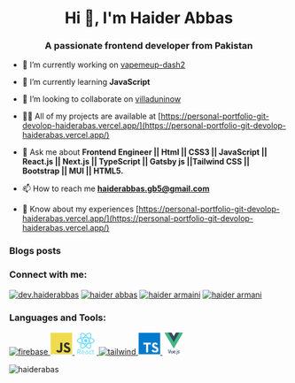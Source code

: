 <h1 align="center">Hi 👋, I'm Haider Abbas</h1>
<h3 align="center">A passionate frontend developer from Pakistan</h3>

- 🔭 I’m currently working on [vapemeup-dash2](https://vapemeup-dash2.vercel.app/)

- 🌱 I’m currently learning **JavaScript**

- 👯 I’m looking to collaborate on [villaduninow](https://villaduninow.pl/)

- 👨‍💻 All of my projects are available at [https://personal-portfolio-git-devolop-haiderabas.vercel.app/](https://personal-portfolio-git-devolop-haiderabas.vercel.app/)

- 💬 Ask me about **Frontend Engineer || Html || CSS3 || JavaScript || React.js || Next.js || TypeScript || Gatsby js ||Tailwind CSS || Bootstrap || MUI || HTML5.**

- 📫 How to reach me **haiderabbas.gb5@gmail.com**

- 📄 Know about my experiences [https://personal-portfolio-git-devolop-haiderabas.vercel.app/](https://personal-portfolio-git-devolop-haiderabas.vercel.app/)

### Blogs posts
<!-- BLOG-POST-LIST:START -->
<!-- BLOG-POST-LIST:END -->

<h3 align="left">Connect with me:</h3>
<p align="left">
<a href="https://dev.to/dev.haiderabbas" target="blank"><img align="center" src="https://raw.githubusercontent.com/rahuldkjain/github-profile-readme-generator/master/src/images/icons/Social/devto.svg" alt="dev.haiderabbas" height="30" width="40" /></a>
<a href="https://linkedin.com/in/haider abbas" target="blank"><img align="center" src="https://raw.githubusercontent.com/rahuldkjain/github-profile-readme-generator/master/src/images/icons/Social/linked-in-alt.svg" alt="haider abbas" height="30" width="40" /></a>
<a href="https://fb.com/haider armaini" target="blank"><img align="center" src="https://raw.githubusercontent.com/rahuldkjain/github-profile-readme-generator/master/src/images/icons/Social/facebook.svg" alt="haider armaini" height="30" width="40" /></a>
<a href="https://instagram.com/haider armani" target="blank"><img align="center" src="https://raw.githubusercontent.com/rahuldkjain/github-profile-readme-generator/master/src/images/icons/Social/instagram.svg" alt="haider armani" height="30" width="40" /></a>
</p>

<h3 align="left">Languages and Tools:</h3>
<p align="left"> <a href="https://firebase.google.com/" target="_blank" rel="noreferrer"> <img src="https://www.vectorlogo.zone/logos/firebase/firebase-icon.svg" alt="firebase" width="40" height="40"/> </a> <a href="https://developer.mozilla.org/en-US/docs/Web/JavaScript" target="_blank" rel="noreferrer"> <img src="https://raw.githubusercontent.com/devicons/devicon/master/icons/javascript/javascript-original.svg" alt="javascript" width="40" height="40"/> </a> <a href="https://reactjs.org/" target="_blank" rel="noreferrer"> <img src="https://raw.githubusercontent.com/devicons/devicon/master/icons/react/react-original-wordmark.svg" alt="react" width="40" height="40"/> </a> <a href="https://tailwindcss.com/" target="_blank" rel="noreferrer"> <img src="https://www.vectorlogo.zone/logos/tailwindcss/tailwindcss-icon.svg" alt="tailwind" width="40" height="40"/> </a> <a href="https://www.typescriptlang.org/" target="_blank" rel="noreferrer"> <img src="https://raw.githubusercontent.com/devicons/devicon/master/icons/typescript/typescript-original.svg" alt="typescript" width="40" height="40"/> </a> <a href="https://vuejs.org/" target="_blank" rel="noreferrer"> <img src="https://raw.githubusercontent.com/devicons/devicon/master/icons/vuejs/vuejs-original-wordmark.svg" alt="vuejs" width="40" height="40"/> </a> </p>

<p><img align="center" src="https://github-readme-stats.vercel.app/api/top-langs?username=haiderabas&show_icons=true&locale=en&layout=compact" alt="haiderabas" /></p>

